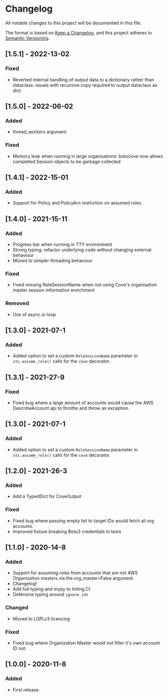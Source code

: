 # Changelog
All notable changes to this project will be documented in this file.

The format is based on [Keep a Changelog](https://keepachangelog.com/en/1.0.0/),
and this project adheres to [Semantic Versioning](https://semver.org/spec/v2.0.0.html).

## [1.5.1] - 2022-13-02
### Fixed
- Reverted internal handling of output data to a dictionary rather than dataclass:
issues with recursive copy required to output dataclass as dict.

## [1.5.0] - 2022-06-02
### Added
- thread_workers argument

### Fixed
- Memory leak when running in large organisations: botocove now allows
 completed Session objects to be garbage collected

## [1.4.1] - 2022-15-01
### Added
- Support for Policy and PolicyArn restriction on assumed roles

## [1.4.0] - 2021-15-11
### Added
- Progress bar when running in TTY environment
- Strong typing: refactor underlying code without changing external behaviour
- Moved to simpler threading behaviour
### Fixed
- Fixed missing RoleSessionName when not using Cove's organisation master session information enrichment
### Removed
- Use of async.io loop

## [1.3.0] - 2021-07-1
### Added
- Added option to set a custom `RoleSessionName` parameter in `sts.assume_role()` calls for the `cove` decorator.
## [1.3.1] - 2021-27-9
### Fixed
- Fixed bug where a large amount of accounts would cause the AWS DescribeAccount api to throttle and throw an exception
## [1.3.0] - 2021-07-1
### Added
- Added option to set a custom `RoleSessionName` parameter in `sts.assume_role()` calls for the `cove` decorator.
## [1.2.0] - 2021-26-3
### Added
- Add a TypedDict for CoveOutput
### Fixed
- Fixed bug where passing empty list to target IDs would fetch all org accounts.
- Improved fixture breaking Boto3 credentials in tests
## [1.1.0] - 2020-14-8
### Added
- Support for assuming roles from accounts that are not AWS Organization masters
via the org_master=False argument.
- Changelog!
- Add full typing and mypy to linting CI
- Defensive typing around `ignore_ids`
### Changed
- Moved to LGPLv3 licencing
### Fixed
- Fixed bug where Organization Master would not filter it's own account ID out.

## [1.0.0] - 2020-11-8
### Added
- First release